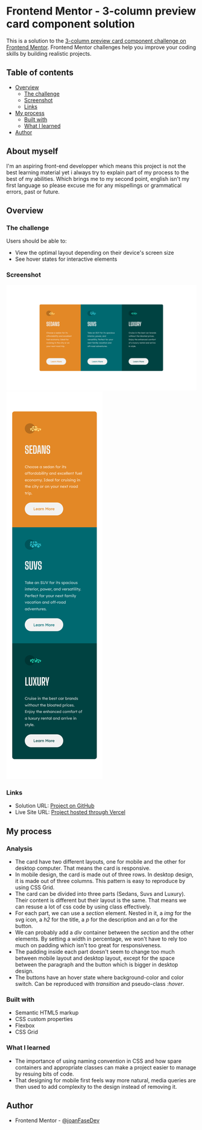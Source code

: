 # Frontend Mentor - 3-column preview card component solution

This is a solution to the [3-column preview card component challenge on Frontend Mentor](https://www.frontendmentor.io/challenges/3column-preview-card-component-pH92eAR2-). Frontend Mentor challenges help you improve your coding skills by building realistic projects.

## Table of contents

- [Overview](#overview)
  - [The challenge](#the-challenge)
  - [Screenshot](#screenshot)
  - [Links](#links)
- [My process](#my-process)
  - [Built with](#built-with)
  - [What I learned](#what-i-learned)
- [Author](#author)

## About myself

I'm an aspiring front-end developper which means this project is not the best learning material yet i always try to explain part of my process to the best of my abilities. Which brings me to my second point, english isn't my first language so please excuse me for any mispellings or grammatical errors, past or future.

## Overview

### The challenge

Users should be able to:

- View the optimal layout depending on their device's screen size
- See hover states for interactive elements

### Screenshot

![](./images/3column-preview-card-desktop.png)
![](./images/3column-preview-card-mobile.png)

### Links

- Solution URL: [Project on GitHub](https://github.com/joanFaseDev/3-column-preview-card)
- Live Site URL: [Project hosted through Vercel](https://3-column-preview-card-mu.vercel.app/)

## My process

### Analysis

- The card have two different layouts, one for mobile and the other for desktop computer. That means the card is responsive.
- In mobile design, the card is made out of three rows. In desktop design, it is made out of three columns. This pattern is easy to reproduce by using CSS Grid.
- The card can be divided into three parts (Sedans, Suvs and Luxury). Their content is different but their layout is the same. That means we can resuse a lot of css code by using class effectively.
- For each part, we can use a _section_ element. Nested in it, a _img_ for the svg icon, a _h2_ for the title, a _p_ for the description and an _a_ for the button.
- We can probably add a _div_ container between the _section_ and the other elements. By setting a width in percentage, we won't have to rely too much on padding which isn't too great for responsiveness.
- The padding inside each part doesn't seem to change too much between mobile layout and desktop layout, except for the space between the paragraph and the button which is bigger in desktop design.
- The buttons have an hover state where background-color and color switch. Can be reproduced with _transition_ and pseudo-class _:hover_.

### Built with

- Semantic HTML5 markup
- CSS custom properties
- Flexbox
- CSS Grid

### What I learned

- The importance of using naming convention in CSS and how spare containers and appropriate classes can make a project easier to manage by resuing bits of code.
- That designing for mobile first feels way more natural, media queries are then used to add complexity to the design instead of removing it.

## Author

- Frontend Mentor - [@joanFaseDev](https://www.frontendmentor.io/profile/joanFaseDev)
